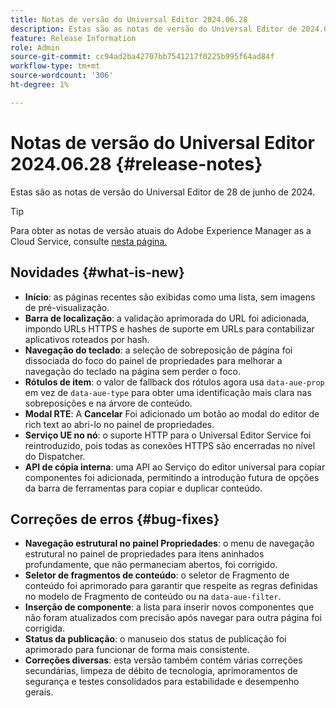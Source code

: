 ```yaml
---
title: Notas de versão do Universal Editor 2024.06.28
description: Estas são as notas de versão do Universal Editor de 2024.06.28.
feature: Release Information
role: Admin
source-git-commit: cc94ad2ba42707bb7541217f0225b995f64ad84f
workflow-type: tm+mt
source-wordcount: '306'
ht-degree: 1%

---
```



# Notas de versão do Universal Editor 2024.06.28 {#release-notes}

Estas são as notas de versão do Universal Editor de 28 de junho de 2024.

>[!TIP]
>
>Para obter as notas de versão atuais do Adobe Experience Manager as a Cloud Service, consulte [nesta página.](/help/release-notes/release-notes-cloud/release-notes-current.md)

## Novidades {#what-is-new}

* **Início**: as páginas recentes são exibidas como uma lista, sem imagens de pré-visualização.
* **Barra de localização**: a validação aprimorada do URL foi adicionada, impondo URLs HTTPS e hashes de suporte em URLs para contabilizar aplicativos roteados por hash.
* **Navegação do teclado**: a seleção de sobreposição de página foi dissociada do foco do painel de propriedades para melhorar a navegação do teclado na página sem perder o foco.
* **Rótulos de item**: o valor de fallback dos rótulos agora usa `data-aue-prop` em vez de `data-aue-type` para obter uma identificação mais clara nas sobreposições e na árvore de conteúdo.
* **Modal RTE**: A **Cancelar** Foi adicionado um botão ao modal do editor de rich text ao abri-lo no painel de propriedades.
* **Serviço UE no nó**: o suporte HTTP para o Universal Editor Service foi reintroduzido, pois todas as conexões HTTPS são encerradas no nível do Dispatcher.
* **API de cópia interna**: uma API ao Serviço do editor universal para copiar componentes foi adicionada, permitindo a introdução futura de opções da barra de ferramentas para copiar e duplicar conteúdo.

## Correções de erros {#bug-fixes}

* **Navegação estrutural no painel Propriedades**: o menu de navegação estrutural no painel de propriedades para itens aninhados profundamente, que não permaneciam abertos, foi corrigido.
* **Seletor de fragmentos de conteúdo**: o seletor de Fragmento de conteúdo foi aprimorado para garantir que respeite as regras definidas no modelo de Fragmento de conteúdo ou na `data-aue-filter`.
* **Inserção de componente**: a lista para inserir novos componentes que não foram atualizados com precisão após navegar para outra página foi corrigida.
* **Status da publicação**: o manuseio dos status de publicação foi aprimorado para funcionar de forma mais consistente.
* **Correções diversas**: esta versão também contém várias correções secundárias, limpeza de débito de tecnologia, aprimoramentos de segurança e testes consolidados para estabilidade e desempenho gerais.
